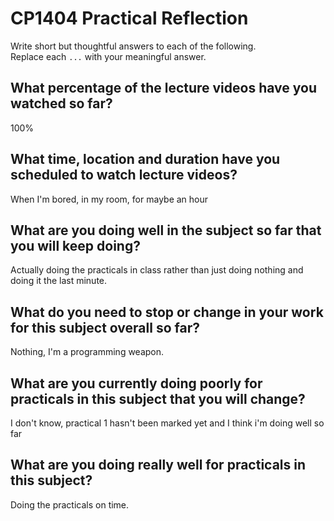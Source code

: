 # CP1404 Practical Reflection

Write short but thoughtful answers to each of the following.  
Replace each `...` with your meaningful answer.

## What percentage of the lecture videos have you watched so far?

100%

## What time, location and duration have you scheduled to watch lecture videos?

When I'm bored, in my room, for maybe an hour

## What are you doing well in the subject so far that you will keep doing?

Actually doing the practicals in class rather than just doing nothing and doing it the last minute. 

## What do you need to stop or change in your work for this subject overall so far?

Nothing, I'm a programming weapon.

## What are you currently doing poorly for practicals in this subject that you will change?

I don't know, practical 1 hasn't been marked yet and I think i'm doing well so far

## What are you doing really well for practicals in this subject?

Doing the practicals on time.

